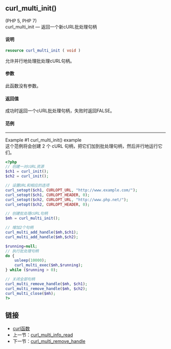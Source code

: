 
## curl_multi_init()
(PHP 5, PHP 7)  
curl_multi_init — 返回一个新cURL批处理句柄

#### 说明  
```php
resource curl_multi_init ( void )
```

允许并行地处理批处理cURL句柄。

#### 参数   
此函数没有参数。

#### 返回值
成功时返回一个cURL批处理句柄，失败时返回FALSE。

#### 范例   
---  
Example #1 curl_multi_init() example  
这个范例将会创建 2 个 cURL 句柄，把它们加到批处理句柄，然后并行地运行它们。 

```php
<?php
// 创建一对cURL资源
$ch1 = curl_init();
$ch2 = curl_init();

// 设置URL和相应的选项
curl_setopt($ch1, CURLOPT_URL, "http://www.example.com/");
curl_setopt($ch1, CURLOPT_HEADER, 0);
curl_setopt($ch2, CURLOPT_URL, "http://www.php.net/");
curl_setopt($ch2, CURLOPT_HEADER, 0);

// 创建批处理cURL句柄
$mh = curl_multi_init();

// 增加2个句柄
curl_multi_add_handle($mh,$ch1);
curl_multi_add_handle($mh,$ch2);

$running=null;
// 执行批处理句柄
do {
    usleep(10000);
    curl_multi_exec($mh,$running);
} while ($running > 0);

// 关闭全部句柄
curl_multi_remove_handle($mh, $ch1);
curl_multi_remove_handle($mh, $ch2);
curl_multi_close($mh);
?>
```

## 链接

- [curl函数](directory.md)
- 上一节：[curl_multi_info_read](curl_multi_info_read.md)
- 下一节：[curl_multi_remove_handle](curl_multi_remove_handle.md)
